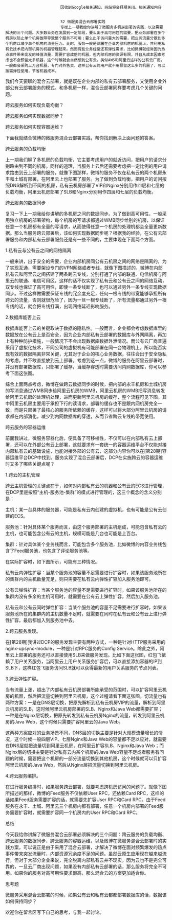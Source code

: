 
                            
                            因收到Google相关通知，网站将会择期关闭。相关通知内容
                            
                            
                            32 微服务混合云部署实践
                            专栏上一期我给你讲解了微服务多机房部署的实践，以及需要解决的三个问题。大多数业务在发展到一定阶段，要么出于高可用性的需要，把业务部署在多个机房以防止单个机房故障导致整个服务不可用；要么出于访问量大的需要，把业务流量分散到多个机房以减少单个机房的流量压力。此时，服务一般是部署在企业内部机房的机器上，并利用私有云技术把内部机房的机器管理起来。然而有些业务经常还有弹性需求，比如微博就经常因为热点事件带来突发的峰值流量，需要扩容成倍的机器，但内部机房的资源有限，并且从成本因素考虑也不会预留太多机器，这个时候就会自然想到公有云。类似AWS和阿里云这样的公有云厂商，一般都会采购上万台机器，专门对外售卖，这样公有云的用户就不用预留这么多的机器了，可以按需弹性使用，节省机器成本。

我们今天要聊的混合云部署，就是既在企业内部的私有云部署服务，又使用企业外部公有云部署服务的模式。和多机房一样，混合云部署同样要考虑几个关键的问题。


跨云服务如何实现负载均衡？

跨云服务如何实现数据同步？

跨云服务如何实现容器运维？


下面我就结合微博的微服务混合云部署实践，帮你找到解决上面问题的答案。

跨云服务的负载均衡

上一期我们聊了多机房的负载均衡，它主要考虑用户的就近访问，把用户的请求分别路由到不同的机房。同样的道理，当服务上云后还需要考虑把一定比例的用户请求路由到云上部署的服务，就像下图那样，微博的服务不仅在私有云的两个机房永丰和土城有部署，在阿里云上也部署了服务。为了做到负载均衡，把用户的访问按照DNS解析到不同的机房，私有云机房部署了VIP和Nginx分别用作四层和七层的负载均衡，阿里云机房部署了SLB和Nginx分别用作四层和七层的负载均衡。



跨云服务的数据同步

复习一下上一期我给你讲解的多机房之间的数据同步。为了做到高可用性，一般采用独立机房的部署架构，每个机房的写请求都通过WMB同步给别的机房，以保证任意一个机房都有全量的写请求，从而使得任意一个机房的处理机都会全量更新数据。那么当服务跨云部署后，该如何实现数据同步呢？根据我的经验，在公有云部署服务和内部私有云部署服务还是有一些不同的，主要体现在下面两个方面。

1.私有云与公有云之间的网络隔离

一般来讲，出于安全的需要，企业内部机房同公有云机房之间的网络是隔离的，为了实现互通，需要架设专门的VPN网络或者专线，就像下图描述的，微博在内部私有云和阿里云之间搭建了两条跨云专线，分别打通了内部的联通、电信机房与阿里云的联通、电信可用区，这样的话不仅实现了私有云和公有云之间的网络互动，双专线也保证了高可用性，即使一条专线断了，也可以通过另外一条专线实现数据同步。不过这样做需要保证专线的冗余度充足，任何一根专线的带宽能够承担所有跨云的流量，否则就很危险了，因为一旦一根专线断了，所有流量都通过另外一根专线的话，就会把专线打满，出现网络延迟影响服务。



2.数据库能否上云

数据库能否上云的关键取决于数据的隐私性。一般而言，企业都会考虑数据库里的数据放在公有云上是否安全，因为企业内部私有云部署的数据库与外网隔离，再加上有种种防护措施，一般情况下不会出现数据库数据外泄情况。而公有云厂商普遍采用了虚拟化技术，不同公司的虚拟机有可能部署在同一台物理机上，所以能否实现有效的数据隔离非常关键，尤其对于企业的核心业务数据，往往会出于安全隐私的考虑，并不敢直接放到云上部署。考虑到这一点，微博的服务在阿里云部署时，并没有部署数据库，只部署了缓存，当缓存穿透时需要访问内网数据库，你可以参考下面这张图。



综合上面两点考虑，微博在做跨云数据同步的时候，把内部的永丰机房和土城机房的写消息通过WMB同步给阿里云机房的WMB，阿里云机房的WMB把写消息转发给阿里云机房的处理机处理，进而更新阿里云机房的缓存，整个流程可见下图。其中阿里云机房主要用于承担下行的读请求，部署的缓存也不是跟内网机房完全一致，而是只部署了最核心的服务所依赖的缓存，这样可以将大部分阿里云机房的请求都在内部消化，减少到内网数据库的穿透，从而节省跨云专线的带宽使用。



跨云服务的容器运维

前面我讲过，微服务容器化后，便具备了可移植性，不仅可以在内部私有云上部署，还可以在外部公有云上部署，这就要求有一套统一的容器运维平台不仅能对接内部私有云的基础设施，也能对接外部的公有云，这部分内容你可以在[第28期]容器运维平台DCP中找到。服务实现了混合云部署后，DCP在实施跨云的容器运维时又多了哪些关键点呢？

1.跨云的主机管理

跨云主机管理的关键点在于，如何对内部私有云的机器和公有云的ECS进行管理，在DCP里是按照“主机-服务池-集群”的模式进行管理的，这三个概念的含义分别是：


主机：某一台具体的服务器，可能是私有云内创建的虚拟机，也有可能是公有云创建的ECS。

服务池：针对具体某个服务而言，由这个服务部署的主机组成，可能包含私有云的主机，也可能包含公有云的主机，规模可能是几台也可能是上百台。

集群：针对具体某个业务线而言，可能包含多个服务池，比如微博的内容业务线包含了Feed服务池，也包含了评论服务池等。


在实际扩容时，如下图所示，可能有三种情况。


私有云内弹性扩容：当某个服务池的容量不足需要进行扩容时，如果该服务池所在的集群内的主机数量充足，则只需要在私有云内弹性扩容加入服务池即可。

公有云弹性扩容：当某个服务池的容量不足需要进行扩容时，如果该服务池所在的集群内没有多余的主机可用时，就需要在公有云上弹性扩容，然后加入服务池。

私有云和公有云同时弹性扩容：当某个服务池的容量不足需要进行扩容时，如果该服务池所在的集群内的主机数量不足时，就需要在同时在私有云和公有云上进行弹性扩容，最后都加入到服务池中去。




2.跨云服务发现。

在[第28期]我讲过DCP的服务发现主要有两种方式，一种是针对HTTP服务采用的nginx-upsync-module，一种是针对RPC服务的Config Service。除此之外，阿里云上部署的服务还可以直接使用SLB来做服务发现。比如下面这张图，红包飞依赖了用户关系服务，当阿里云上用户关系服务扩容后，可以直接添加容器的IP到SLB下，这样红包飞服务访问SLB就可以获得最新的用户关系服务的节点列表。



3.跨云弹性扩容。

当有流量上涨，超出了内部私有云机房部署所能承受的范围时，可以扩容阿里云机房的机器，然后把流量切换到阿里云机房，这个过程请看下面这张图。切流量也有两种方案：一是在DNS层切换，把原先解析到私有云机房VIP的流量，解析到阿里云机房的SLB，这时候阿里云机房部署的SLB、Nginx和Java Web都需要扩容；一种是在Nginx层切换，把原先转发到私有云机房Nginx的流量，转发到阿里云机房的Java Web，这个时候只需要扩容阿里云的Java Web。

这两种方案应对的业务场景不同，DNS层的切换主要是针对大规模流量增长的情况，这个时候一般四层VIP、七层Nginx和Java Web的容量都不足以应对，就需要在DNS层就把流量切到阿里云机房，在阿里云扩容SLB、Nginx和Java Web；而Nginx层的切换主要是针对私有云内某个机房的Java Web容量不足或者服务有问题的时候，需要把这个机房的一部分流量切换到其他机房，这个时候就可以只扩容阿里云机房的Java Web，然后从Nginx层把流量切换到阿里云机房。



4.跨云服务编排。

在进行服务编排时，如果服务跨云部署，就要考虑跨机房访问的问题了。就像下图所描述的那样，微博的Feed服务不仅依赖User RPC，还依赖Card RPC，这样的话如果Feed服务需要扩容的话，就需要先扩容User RPC和Card RPC。由于Feed服务在永丰、土城、阿里云三个机房内都有部署，任意一个机房内部署的Feed服务需要扩容时，就需要扩容同一个机房内的User RPC和Card RPC。



总结

今天我给你讲解了微服务混合云部署必须解决的三个问题：跨云服务的负载均衡、跨云服务的数据同步、跨云服务的容器运维，以及微博在微服务混合云部署时的实践方案，可以说正是由于采用了混合云部署，才解决了微博在面对频繁爆发的热点事件带来突发流量时，内部资源冗余度不足的问题。虽然云原生应用现在越来越流行，但对于大部分企业来说，完全脱离内部私有云并不现实，因为云也不是完全可靠的，一旦云厂商出现问题，如果没有内部私有云部署的话，那么服务将完全不可用。如果你的服务对高可用性要求很高，那么混合云的方案更加适合你。

思考题

微服务采用混合云部署的时候，如果公有云和私有云都都部署数据库的话，数据该如何保持同步？

欢迎你在留言区写下自己的思考，与我一起讨论。

                        
                        
                            